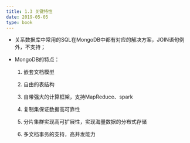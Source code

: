 ```yaml
---
title: 1.3 关键特性
date: 2019-05-05
type: book
---
```


- 关系数据库中常用的SQL在MongoDB中都有对应的解决方案，JOIN语句例外，不支持；

- MongoDB的特点：

  1. 嵌套文档模型

  1. 自由的表结构

  1. 自带强大的计算框架，支持MapReduce、spark

  1. 复制集保证数据高可靠性

  1. 分片集群实现高可扩展性，实现海量数据的分布式存储

  1. 多文档事务的支持，高并发能力